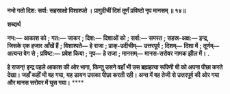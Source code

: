 **नभो गतो दिश: सर्वा: सहस्राक्षो विशाश्पते ।** **प्रागुदीचीं दिशं तूर्णं प्रविष्टो नृप मानसम् ॥ १४॥** 

**शब्दार्थ** 

**नभ:—** **आकाश को** **; गत:—** **जाकर** **; दिश:—** **दिशाओं को** **; सर्वा:—** **समस्त** **; सहस्र-अक्ष:—** **इन्द्र, जिसके एक हजार** **आँखें हैं** **; विशाश्पते—** **हे राजा** **; प्राक्-उदीचीम्—** **उत्तरपूर्व** **; दिशम्—** **दिशा में** **; तूर्णम्—** **अत्यन्त वेग से** **; प्रविष्ट:—** **प्रवेश** **किया** **; नृप—** **हे राजा** **; मानसम्—** **मानस-सरोवर नामक झील में।** **.** 

**हे राजन्! इन्द्र पहले आकाश की ओर भागा, किन्तु उसने वहाँ भी उस ब्रह्महत्या रूपिणी** **षी को अपना पीछा करते देखा। जहाँ कहीं भी वह गया, यह डायन उसका पीछा करती** **रही। अन्त में वह तेजी से उत्तरपूर्व की ओर गया और मानस सरोवर में घुस गया।** **** 